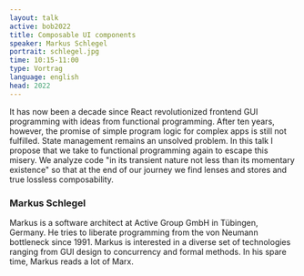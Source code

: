 ```yaml
---
layout: talk
active: bob2022
title: Composable UI components
speaker: Markus Schlegel
portrait: schlegel.jpg
time: 10:15-11:00
type: Vortrag
language: english
head: 2022
---
```


It has now been a decade since React revolutionized frontend GUI
programming with ideas from functional programming. After ten years,
however, the promise of simple program logic for complex apps is still
not fulfilled. State management remains an unsolved problem. In this
talk I propose that we take to functional programming again to escape
this misery. We analyze code "in its transient nature not less than
its momentary existence" so that at the end of our journey we find
lenses and stores and true lossless composability.

### Markus Schlegel

Markus is a software architect at Active Group GmbH in Tübingen,
Germany. He tries to liberate programming from the von Neumann
bottleneck since 1991. Markus is interested in a diverse set of
technologies ranging from GUI design to concurrency and formal
methods. In his spare time, Markus reads a lot of Marx.